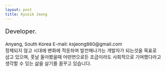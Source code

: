 ```yaml
---
layout: post
title: Kyusik Jeong
---
```

<style>
body{
	 background-img:url("");
     background-repeat:no-repeat;
     background-position: top;
    }
table {background-color:transparent;}
td {background-color:transparent;}
    
    
}
</style>
<p class="desc">
	<p style=font-size:20px>Developer. </p>
    <p style=font-size:15px>Anyang, South Korea 
	E-mail: ksjeong860@gmail.com <br>
    정체되지 않고 시대에 변화에 적응하며 발전해나가는 개발자가 되는것을 목표로 삼고 있으며, 훗날 돌아봤을때 어떤면으로든 조금이라도 사회적으로 기여했다라고 생각할 수 있는 삶을 살기를 꿈꾸고 있습니다.	  </p>
    
    
</p>




